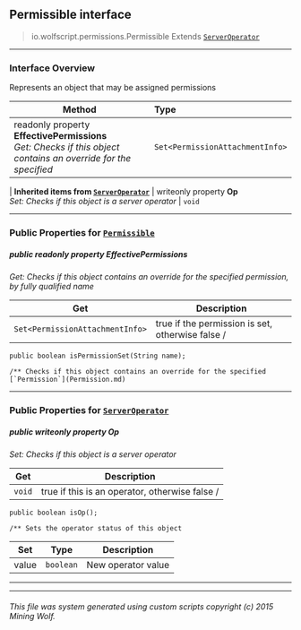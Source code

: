 ## Permissible __interface__

>io.wolfscript.permissions.Permissible
>Extends [`ServerOperator`](ServerOperator.md)

---

### Interface Overview

Represents an object that may be assigned permissions

Method | Type   
--- | :--- 
 readonly property __EffectivePermissions__ <br> _Get: Checks if this object contains an override for the specified_ | `Set<PermissionAttachmentInfo>`
 |
__Inherited items from [`ServerOperator`](ServerOperator.md)__ |
 writeonly property __Op__ <br> _Set: Checks if this object is a server operator_ | `void`





---


### Public Properties for [`Permissible`](Permissible.md)

##### <a id='effectivepermissions'></a>public  readonly property __EffectivePermissions__

_Get: Checks if this object contains an override for the specified permission, by fully qualified name_

Get | Description
--- | --- 
`Set<PermissionAttachmentInfo>` | true if the permission is set, otherwise false /
    public boolean isPermissionSet(String name);

    /** Checks if this object contains an override for the specified [`Permission`](Permission.md)



---

### Public Properties for [`ServerOperator`](ServerOperator.md)

##### <a id='op'></a>public  writeonly property __Op__

_Set: Checks if this object is a server operator_

Get | Description
--- | --- 
`void` | true if this is an operator, otherwise false /
    public boolean isOp();

    /** Sets the operator status of this object

Set | Type | Description  
--- | --- | --- 
value | `boolean` | New operator value


---


---


###### This file was system generated using custom scripts copyright (c) 2015 Mining Wolf.
	

